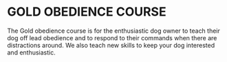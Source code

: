 GOLD OBEDIENCE COURSE
=====================

The Gold obedience course is for the enthusiastic dog owner to teach their dog off lead obedience and to respond to their commands when there are distractions around. We also teach new skills to keep your dog interested and enthusiastic.